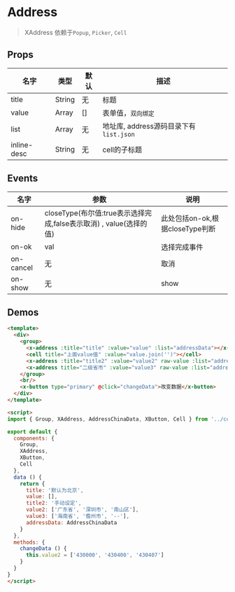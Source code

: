 # Address

> XAddress 依赖于`Popup`, `Picker`, `Cell`

## Props

| 名字 | 类型 | 默认 | 描述 |
|-----|-----|-----|-----|
| title | String | 无 | 标题 |
| value | Array | [] | 表单值，`双向绑定` |
| list | Array | 无 | 地址库, address源码目录下有`list.json` |
| inline-desc | String | 无 | cell的子标题 |

## Events
| 名字 | 参数 | 说明 |
|-----|-----|-----|
| on-hide | closeType(布尔值:true表示选择完成,false表示取消) , value(选择的值) |此处包括on-ok,根据closeType判断 |
| on-ok| val | 选择完成事件 |
| on-cancel | 无| 取消 |
| on-show| 无 | show |



## Demos

``` html
<template>
  <div>
    <group>
      <x-address :title="title" :value="value" :list="addressData"></x-address>
      <cell title="上面value值" :value="value.join('')"></cell>
      <x-address :title="title2" :value="value2" raw-value :list="addressData"></x-address>
      <x-address title="二级省市" :value="value3" raw-value :list="addressData"></x-address>
    </group>
    <br/>
    <x-button type="primary" @click="changeData">改变数据</x-button>
  </div>
</template>

<script>
import { Group, XAddress, AddressChinaData, XButton, Cell } from '../components'

export default {
  components: {
    Group,
    XAddress,
    XButton,
    Cell
  },
  data () {
    return {
      title: '默认为北京',
      value: [],
      title2: '手动设定',
      value2: ['广东省', '深圳市', '南山区'],
      value3: ['海南省', '儋州市', '--'],
      addressData: AddressChinaData
    }
  },
  methods: {
    changeData () {
      this.value2 = ['430000', '430400', '430407']
    }
  }
}
</script>
```